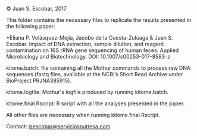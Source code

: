 © Juan S. Escobar, 2017

This folder contains the necessary files to replicate the results presented in the following paper:

*Eliana P. Velásquez-Mejía, Jacobo de la Cuesta-Zuluaga & Juan S. Escobar. Impact of DNA extraction, sample dilution, and reagent contamination on 16S rRNA gene sequencing of human feces. Applied Microbiology and Biotechnology. DOI: 10.1007/s00253-017-8583-z

kitome.batch: file containing all the Mothur commands to process raw DNA sequences (fastq files, available at the NCBI’s Short Read Archive under BioProject PRJNA385915).

kitome.logfile: Mothur's logfile produced by running kitome.batch.

kitome.final.Rscript: R script with all the analyses presented in the paper.

All other files are necessary when running kitome.final.Rscript.

Contact: jsescobar@serviciosnutresa.com
